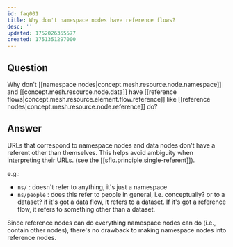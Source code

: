 ```yaml
---
id: faq001
title: Why don't namespace nodes have reference flows?
desc: ''
updated: 1752026355577
created: 1751351297000
---
```


## Question

Why don't [[namespace nodes|concept.mesh.resource.node.namespace]] and [[concept.mesh.resource.node.data]] have [[reference flows|concept.mesh.resource.element.flow.reference]] like [[reference nodes|concept.mesh.resource.node.reference]] do?

## Answer

URLs that correspond to namespace nodes and data nodes don't have a referent other than themselves. This helps avoid ambiguity when interpreting their URLs. (see the [[sflo.principle.single-referent]]). 

e.g.:
- `ns/` : doesn't refer to anything, it's just a namespace
- `ns/people` : does this refer to people in general, i.e. conceptually? or to a dataset? if it's got a data flow, it refers to a dataset. If it's got a reference flow, it refers to something other than a dataset.

Since reference nodes can do everything namespace nodes can do (i.e., contain other nodes), there's no drawback to making namespace nodes into reference nodes.
